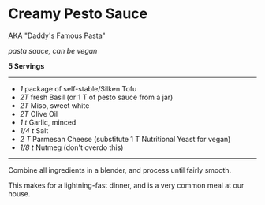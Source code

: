# Creamy Pesto Sauce

AKA "Daddy's Famous Pasta"

*pasta sauce, can be vegan*

**5 Servings**

---

- *1* package of self-stable/Silken Tofu
- *2T* fresh Basil (or 1 T of pesto sauce from a jar)
- *2T* Miso, sweet white
- *2T* Olive Oil
- *1 t* Garlic, minced
- *1/4 t* Salt
- *2 T* Parmesan Cheese (substitute 1 T Nutritional Yeast for vegan)
- *1/8 t* Nutmeg (don't overdo this)

---

Combine all ingredients in a blender, and process until fairly smooth.

This makes for a lightning-fast dinner, and is a very common meal at our house.
